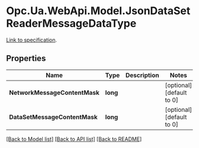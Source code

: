 # Opc.Ua.WebApi.Model.JsonDataSetReaderMessageDataType
[Link to specification](https://reference.opcfoundation.org/v105/Core/docs/Part14/6.3.2/#6.3.2.4.3).

## Properties

Name | Type | Description | Notes
------------ | ------------- | ------------- | -------------
**NetworkMessageContentMask** | **long** |  | [optional] [default to 0]
**DataSetMessageContentMask** | **long** |  | [optional] [default to 0]

[[Back to Model list]](../README.md#documentation-for-models) [[Back to API list]](../README.md#documentation-for-api-endpoints) [[Back to README]](../README.md)

